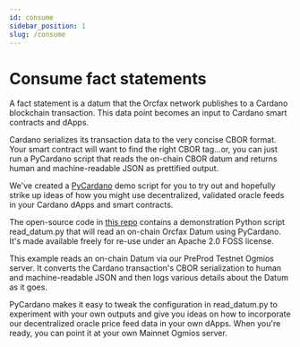 ```yaml
---
id: consume
sidebar_position: 1
slug: /consume
---
```


# Consume fact statements

A fact statement is a datum that the Orcfax network publishes to a Cardano
blockchain transaction. This data point becomes an input to Cardano smart contracts and dApps.

Cardano serializes its transaction data to the very concise CBOR format. Your smart contract will want to find the right CBOR tag...or, you can just
run a PyCardano script that reads the on-chain CBOR datum and returns human and machine-readable JSON as prettified output.

We've created a
[PyCardano](https://github.com/orcfax/datum-demo/blob/main/read_datum.py)
demo script for you to try out and hopefully strike up ideas of how you
might use decentralized, validated oracle feeds in your Cardano dApps and
smart contracts.

The open-source code in [this repo](https://github.com/orcfax/datum-demo)
contains a demonstration Python script read_datum.py that will read an
on-chain Orcfax Datum using PyCardano. It's made available freely for re-use under an Apache 2.0 FOSS license.

This example reads an on-chain Datum via our PreProd Testnet Ogmios server. It converts the Cardano transaction's CBOR serialization to human and machine-readable JSON and then logs various details about the Datum as it goes.

PyCardano makes it easy to tweak the configuration in read_datum.py to experiment with your own outputs and give you ideas on how to incorporate our decentralized oracle price feed data in your own dApps. When you're ready, you can point it at your own Mainnet Ogmios server.
